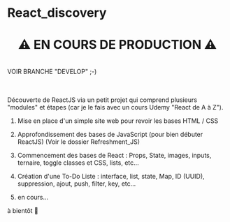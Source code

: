 # React_discovery

<h1 align="center"> ⚠️ EN COURS DE PRODUCTION ⚠️ </h1> <br>
VOIR BRANCHE "DEVELOP" ;-) <br><br><br>

Découverte de ReactJS via un petit projet qui comprend plusieurs "modules" et étapes (car je le fais avec un cours Udemy "React de A à Z").

1. Mise en place d'un simple site web pour revoir les bases HTML / CSS

2. Approfondissement des bases de JavaScript (pour bien débuter ReactJS) (Voir le dossier Refreshment_JS)

3. Commencement des bases de React : Props, State, images, inputs, ternaire, toggle classes et CSS, lists, etc...

4. Création d'une To-Do Liste : interface, list, state, Map, ID (UUID), suppression, ajout, push, filter, key, etc...

5. en cours...

à bientôt 👋
